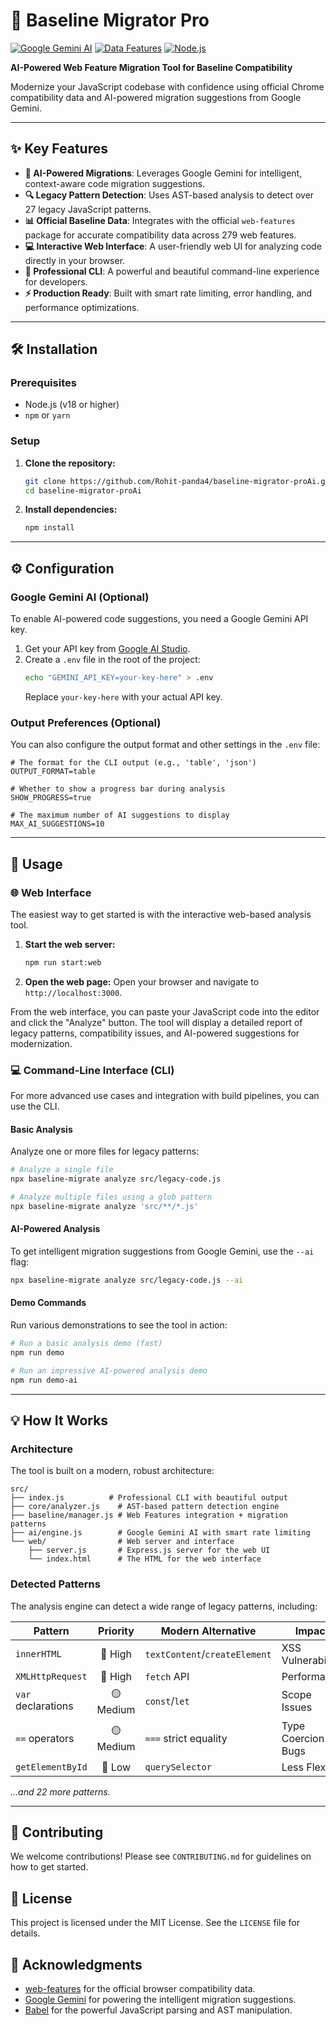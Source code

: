 # 🚀 Baseline Migrator Pro

[![Google Gemini AI](https://img.shields.io/badge/AI-Google%20Gemini-blue)](https://ai.google.dev)
[![Data Features](https://img.shields.io/badge/Data-279%20Web%20Features-green)](https://github.com/web-platform-dx/web-features)
[![Node.js](https://img.shields.io/badge/Node.js-18%2B-brightgreen)](https://nodejs.org)

**AI-Powered Web Feature Migration Tool for Baseline Compatibility**

Modernize your JavaScript codebase with confidence using official Chrome compatibility data and AI-powered migration suggestions from Google Gemini.

---

## ✨ Key Features

-   **🤖 AI-Powered Migrations**: Leverages Google Gemini for intelligent, context-aware code migration suggestions.
-   **🔍 Legacy Pattern Detection**: Uses AST-based analysis to detect over 27 legacy JavaScript patterns.
-   **📊 Official Baseline Data**: Integrates with the official `web-features` package for accurate compatibility data across 279 web features.
-   **💻 Interactive Web Interface**: A user-friendly web UI for analyzing code directly in your browser.
-   **🎨 Professional CLI**: A powerful and beautiful command-line experience for developers.
-   **⚡ Production Ready**: Built with smart rate limiting, error handling, and performance optimizations.

---

## 🛠️ Installation

### Prerequisites

-   Node.js (v18 or higher)
-   `npm` or `yarn`

### Setup

1.  **Clone the repository:**
    ```bash
    git clone https://github.com/Rohit-panda4/baseline-migrator-proAi.git
    cd baseline-migrator-proAi
    ```

2.  **Install dependencies:**
    ```bash
    npm install
    ```

---

## ⚙️ Configuration

### Google Gemini AI (Optional)

To enable AI-powered code suggestions, you need a Google Gemini API key.

1.  Get your API key from [Google AI Studio](https://ai.google.dev).
2.  Create a `.env` file in the root of the project:
    ```bash
    echo "GEMINI_API_KEY=your-key-here" > .env
    ```
    Replace `your-key-here` with your actual API key.

### Output Preferences (Optional)

You can also configure the output format and other settings in the `.env` file:

```
# The format for the CLI output (e.g., 'table', 'json')
OUTPUT_FORMAT=table

# Whether to show a progress bar during analysis
SHOW_PROGRESS=true

# The maximum number of AI suggestions to display
MAX_AI_SUGGESTIONS=10
```

---

## 🚀 Usage

### 🌐 Web Interface

The easiest way to get started is with the interactive web-based analysis tool.

1.  **Start the web server:**
    ```bash
    npm run start:web
    ```

2.  **Open the web page:**
    Open your browser and navigate to `http://localhost:3000`.

From the web interface, you can paste your JavaScript code into the editor and click the "Analyze" button. The tool will display a detailed report of legacy patterns, compatibility issues, and AI-powered suggestions for modernization.

### 💻 Command-Line Interface (CLI)

For more advanced use cases and integration with build pipelines, you can use the CLI.

#### Basic Analysis

Analyze one or more files for legacy patterns:

```bash
# Analyze a single file
npx baseline-migrate analyze src/legacy-code.js

# Analyze multiple files using a glob pattern
npx baseline-migrate analyze 'src/**/*.js'
```

#### AI-Powered Analysis

To get intelligent migration suggestions from Google Gemini, use the `--ai` flag:

```bash
npx baseline-migrate analyze src/legacy-code.js --ai
```

#### Demo Commands

Run various demonstrations to see the tool in action:

```bash
# Run a basic analysis demo (fast)
npm run demo

# Run an impressive AI-powered analysis demo
npm run demo-ai
```

---

## 💡 How It Works

### Architecture

The tool is built on a modern, robust architecture:

```
src/
├── index.js          # Professional CLI with beautiful output
├── core/analyzer.js    # AST-based pattern detection engine
├── baseline/manager.js # Web Features integration + migration patterns
├── ai/engine.js        # Google Gemini AI with smart rate limiting
└── web/                # Web server and interface
    ├── server.js       # Express.js server for the web UI
    └── index.html      # The HTML for the web interface
```

### Detected Patterns

The analysis engine can detect a wide range of legacy patterns, including:

| Pattern          | Priority | Modern Alternative      | Impact              |
| ---------------- | :------: | ----------------------- | ------------------- |
| `innerHTML`      | 🔴 High  | `textContent`/`createElement` | XSS Vulnerability   |
| `XMLHttpRequest` | 🔴 High  | `fetch` API               | Performance         |
| `var` declarations | 🟡 Medium | `const`/`let`           | Scope Issues        |
| `==` operators   | 🟡 Medium | `===` strict equality   | Type Coercion Bugs  |
| `getElementById` | 🔵 Low   | `querySelector`         | Less Flexible       |

*...and 22 more patterns.*

---

## 🤝 Contributing

We welcome contributions! Please see `CONTRIBUTING.md` for guidelines on how to get started.

## 📄 License

This project is licensed under the MIT License. See the `LICENSE` file for details.

## 🙏 Acknowledgments

-   [web-features](https://github.com/web-platform-dx/web-features) for the official browser compatibility data.
-   [Google Gemini](https://ai.google.dev) for powering the intelligent migration suggestions.
-   [Babel](https://babeljs.io) for the powerful JavaScript parsing and AST manipulation.
